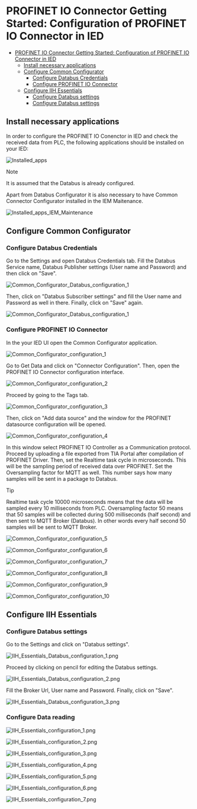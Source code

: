# PROFINET IO Connector Getting Started: Configuration of PROFINET IO Connector in IED

- [PROFINET IO Connector Getting Started: Configuration of PROFINET IO Connector in IED](#profinet-io-connector-getting-started-configuration-of-profinet-io-connector-in-ied)
  - [Install necessary applications](#install-necessary-applications)
  - [Configure Common Configurator](#configure-common-configurator)
    - [Configure Databus Credentials](#configure-databus-credentials)
    - [Configure PROFINET IO Connector](#configure-profinet-io-connector)
  - [Configure IIH Essentials](#configure-iih-essentials)
    - [Configure Databus settings](#configure-databus-settings)
    - [Configure Databus settings](#configure-data-reading)

## Install necessary applications

In order to configure the PROFINET IO Conenctor in IED and check the received data from PLC, the following applications should be installed on your IED:

![Installed_apps](graphics/Installed_apps.png)

> [!NOTE]  
> It is assumed that the Databus is already configured.

Apart from Databus Configurator it is also necessary to have Common Connector Configurator installed in the IEM Maitenance. 

![Installed_apps_IEM_Maintenance](graphics/Installed_apps_IEM_Maintenance.png)

## Configure Common Configurator

### Configure Databus Credentials

Go to the Settings and open Databus Credentials tab. Fill the Databus Service name, Databus Publisher settings (User name and Password) and then click on "Save".

![Common_Configurator_Databus_configuration_1](graphics/Common_Configurator_Databus_configuration_1.png)

Then, click on "Databus Subscriber settings" and fill the User name and Password as well in there. Finally, click on "Save" again.

![Common_Configurator_Databus_configuration_1](graphics/Common_Configurator_Databus_configuration_2.png)

### Configure PROFINET IO Connector

In the your IED UI open the Common Configurator application.

![Common_Configurator_configuration_1](graphics/Common_Configurator_configuration_1.png)

Go to Get Data and click on "Connector Configuration". Then, open the PROFINET IO Connector configuration interface.

![Common_Configurator_configuration_2](graphics/Common_Configurator_configuration_2.png)

Proceed by going to the Tags tab.

![Common_Configurator_configuration_3](graphics/Common_Configurator_configuration_3.png)

Then, click on "Add data source" and the window for the PROFINET datasource configuration will be opened.

![Common_Configurator_configuration_4](graphics/Common_Configurator_configuration_4.png)

In this window select PROFINET IO Controller as a Communication protocol. Proceed by uploading a file exported from TIA Portal after compilation of PROFINET Driver. Then, set the Realtime task cycle in microseconds. This will be the sampling period of received data over PROFINET. Set the Oversampling factor for MQTT as well. This number says how many samples will be sent in a package to Databus. 

> [!TIP]
> Realtime task cycle 10000 microseconds means that the data will be sampled every 10 milliseconds from PLC. Oversampling factor 50 means that 50 samples will be collected during 500 milliseconds (half second) and then sent to MQTT Broker (Databus). In other words every half second 50 samples will be sent to MQTT Broker. 

![Common_Configurator_configuration_5](graphics/Common_Configurator_configuration_5.png)

![Common_Configurator_configuration_6](graphics/Common_Configurator_configuration_6.png)

![Common_Configurator_configuration_7](graphics/Common_Configurator_configuration_7.png)

![Common_Configurator_configuration_8](graphics/Common_Configurator_configuration_8.png)

![Common_Configurator_configuration_9](graphics/Common_Configurator_configuration_9.png)

![Common_Configurator_configuration_10](graphics/Common_Configurator_configuration_10.png)

## Configure IIH Essentials

### Configure Databus settings

Go to the Settings and click on "Databus settings".

![IIH_Essentials_Databus_configuration_1.png](graphics/IIH_Essentials_Databus_configuration_1.png)

Proceed by clicking on pencil for editing the Databus settings.

![IIH_Essentials_Databus_configuration_2.png](graphics/IIH_Essentials_Databus_configuration_2.png)

Fill the Broker Url, User name and Password. Finally, click on "Save".

![IIH_Essentials_Databus_configuration_3.png](graphics/IIH_Essentials_Databus_configuration_3.png)

### Configure Data reading

![IIH_Essentials_configuration_1.png](graphics/IIH_Essentials_configuration_1.png)

![IIH_Essentials_configuration_2.png](graphics/IIH_Essentials_configuration_2.png)

![IIH_Essentials_configuration_3.png](graphics/IIH_Essentials_configuration_3.png)

![IIH_Essentials_configuration_4.png](graphics/IIH_Essentials_configuration_4.png)

![IIH_Essentials_configuration_5.png](graphics/IIH_Essentials_configuration_5.png)

![IIH_Essentials_configuration_6.png](graphics/IIH_Essentials_configuration_6.png)

![IIH_Essentials_configuration_7.png](graphics/IIH_Essentials_configuration_7.png)

